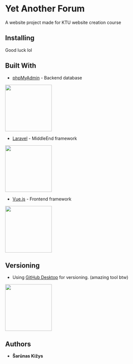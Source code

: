 # Yet Another Forum

A website project made for KTU website creation course

## Installing

Good luck lol

## Built With
* [phpMyAdmin](https://www.phpmyadmin.net/) - Backend database

 <img src="https://upload.wikimedia.org/wikipedia/commons/thumb/4/4f/PhpMyAdmin_logo.svg/2560px-PhpMyAdmin_logo.svg.png" width="150" />
     
* [Laravel](https://laravel.com/) - MiddleEnd framework

 <img src="https://laravel.com/img/logomark.min.svg" width="150" />
 
* [Vue.js](https://vuejs.org/) - Frontend framework

 <img src="https://vuejs.org/images/logo.svg" width="150" />


## Versioning

* Using [GitHub Desktop](https://desktop.github.com/) for versioning. (amazing tool btw)

<img src="https://github.githubassets.com/images/modules/open_graph/github-mark.png" width="150" />

## Authors

* **Šarūnas Kižys** 
